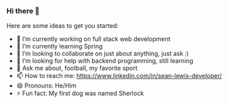 ### Hi there 👋


Here are some ideas to get you started:

- 🔭 I’m currently working on full stack web development
- 🌱 I’m currently learning Spring
- 👯 I’m looking to collaborate on just about anything, just ask :)
- 🤔 I’m looking for help with backend programming, still learning 
- 💬 Ask me about, football, my favorite sport
- 📫 How to reach me: https://www.linkedin.com/in/sean-lewis-developer/
- 😄 Pronouns: He/Him
- ⚡ Fun fact: My first dog was named Sherlock

